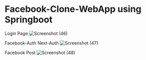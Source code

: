 # Facebook-Clone-WebApp using Springboot
Login Page
![Screenshot (46)](https://github.com/hatimbat05/Facebook-Clone-WebApp/assets/111435807/d01b218f-3ab7-46c3-bd8f-afd5dac0ab60)

Facebook-Auth Next-Auth
![Screenshot (47)](https://github.com/hatimbat05/Facebook-Clone-WebApp/assets/111435807/3b981435-caa4-4c1e-ba70-95508317453b)

Facebook Post
![Screenshot (48)](https://github.com/hatimbat05/Facebook-Clone-WebApp/assets/111435807/f881ac17-0434-44eb-9418-33035f6584d4)
